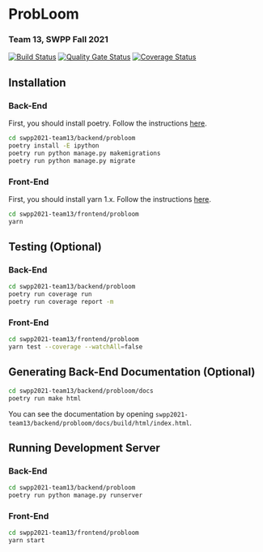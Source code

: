 # ProbLoom

### Team 13, SWPP Fall 2021

[![Build Status](https://travis-ci.com/swsnu/swpp2021-team13.svg?branch=main)](https://travis-ci.com/swsnu/swpp2021-team13)
[![Quality Gate Status](https://sonarcloud.io/api/project_badges/measure?project=swsnu_swpp2021-team13&metric=alert_status)](https://sonarcloud.io/dashboard?id=swsnu_swpp2021-team13)
[![Coverage Status](https://coveralls.io/repos/github/swsnu/swpp2021-team13/badge.svg?branch=main)](https://coveralls.io/github/swsnu/swpp2021-team13?branch=main)

## Installation

### Back-End

First, you should install poetry. Follow the instructions [here](https://python-poetry.org/docs/).

```bash
cd swpp2021-team13/backend/probloom
poetry install -E ipython
poetry run python manage.py makemigrations
poetry run python manage.py migrate
```

### Front-End

First, you should install yarn 1.x. Follow the instructions [here](https://classic.yarnpkg.com/en/docs/install).

```bash
cd swpp2021-team13/frontend/probloom
yarn
```

## Testing (Optional)

### Back-End

```bash
cd swpp2021-team13/backend/probloom
poetry run coverage run
poetry run coverage report -m
```

### Front-End

```bash
cd swpp2021-team13/frontend/probloom
yarn test --coverage --watchAll=false
```

## Generating Back-End Documentation (Optional)

```bash
cd swpp2021-team13/backend/probloom/docs
poetry run make html
```
You can see the documentation by opening `swpp2021-team13/backend/probloom/docs/build/html/index.html`.

## Running Development Server

### Back-End

```bash
cd swpp2021-team13/backend/probloom
poetry run python manage.py runserver
```

### Front-End

```bash
cd swpp2021-team13/frontend/probloom
yarn start
```
